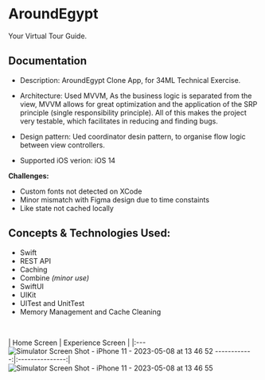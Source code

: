 # AroundEgypt
Your Virtual Tour Guide.


## Documentation

- Description:
AroundEgypt Clone App, for 34ML Technical Exercise.


- Architecture:
Used MVVM, As the business logic is separated from the view, MVVM allows for great optimization and the application of the SRP principle (single responsibility principle). All of this makes the project very testable, which facilitates in reducing and finding bugs.

- Design pattern:
Ued coordinator desin pattern, to organise flow logic between view controllers.

- Supported iOS verion:
iOS 14

**Challenges:**
- Custom fonts not detected on XCode 
- Minor mismatch with Figma design due to time constaints 
- Like state not cached locally

## Concepts & Technologies Used:
 - Swift
 - REST API
 - Caching
 - Combine *(minor use)*
 - SwiftUI
 - UIKit
 - UITest and UnitTest
 - Memory Management and Cache Cleaning
 
 
 <br>

| Home Screen | Experience Screen | 
|:---![Simulator Screen Shot - iPhone 11 - 2023-05-08 at 13 46 52](https://user-images.githubusercontent.com/38051115/236809935-998bc8f3-fc2a-4333-83d8-326526d844e9.png)
------------:|:---------------:|![Simulator Screen Shot - iPhone 11 - 2023-05-08 at 13 46 55](https://user-images.githubusercontent.com/38051115/236810027-e3ca95d7-9a39-4398-9386-9e8f495fe7aa.png)





<br> <br>
<br> <br>
 
 
